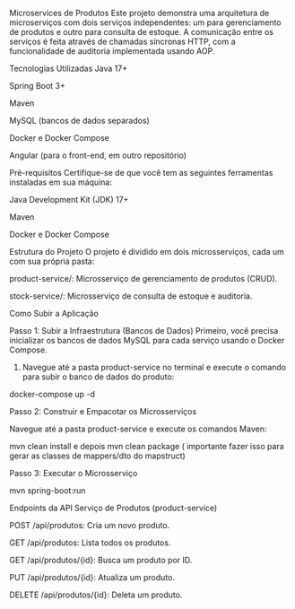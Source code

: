 Microservices de Produtos
Este projeto demonstra uma arquitetura de microserviços com dois serviços independentes: um para gerenciamento de produtos e outro para consulta de estoque. A comunicação entre os serviços é feita através de chamadas síncronas HTTP, com a funcionalidade de auditoria implementada usando AOP.

Tecnologias Utilizadas
Java 17+

Spring Boot 3+

Maven

MySQL (bancos de dados separados)

Docker e Docker Compose

Angular (para o front-end, em outro repositório)

Pré-requisitos
Certifique-se de que você tem as seguintes ferramentas instaladas em sua máquina:

Java Development Kit (JDK) 17+

Maven

Docker e Docker Compose

Estrutura do Projeto
O projeto é dividido em dois microsserviços, cada um com sua própria pasta:

product-service/: Microsserviço de gerenciamento de produtos (CRUD).

stock-service/: Microsserviço de consulta de estoque e auditoria.

Como Subir a Aplicação

Passo 1: Subir a Infraestrutura (Bancos de Dados)
Primeiro, você precisa inicializar os bancos de dados MySQL para cada serviço usando o Docker Compose.


1. Navegue até a pasta product-service no terminal e execute o comando para subir o banco de dados do produto:

docker-compose up -d


Passo 2: Construir e Empacotar os Microsserviços

Navegue até a pasta product-service e execute os comandos Maven:

mvn clean install e depois mvn clean package ( importante fazer isso para gerar as classes de mappers/dto do mapstruct)

Passo 3: Executar o Microsserviço

mvn spring-boot:run


Endpoints da API
Serviço de Produtos (product-service)

POST /api/produtos: Cria um novo produto.

GET /api/produtos: Lista todos os produtos.

GET /api/produtos/{id}: Busca um produto por ID.

PUT /api/produtos/{id}: Atualiza um produto.

DELETE /api/produtos/{id}: Deleta um produto.




